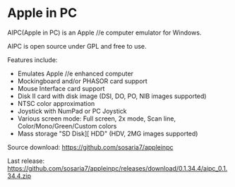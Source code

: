 # Apple in PC

AIPC(Apple in PC) is an Apple //e computer emulator for Windows.

AIPC is open source under GPL and free to use.

Features include:
  - Emulates Apple //e enhanced computer
  - Mockingboard and/or PHASOR card support
  - Mouse Interface card support
  - Disk II card with disk image (DSI, DO, PO, NIB images supported)
  - NTSC color approximation
  - Joystick with NumPad or PC Joystick
  - Various screen mode: Full screen, 2x mode, Scan line, Color/Mono/Green/Custom colors
  - Mass storage "SD Disk][ HDD" (HDV, 2MG images supported)

Source download:
  https://github.com/sosaria7/appleinpc

Last release:
  https://github.com/sosaria7/appleinpc/releases/download/0.1.34.4/aipc_0.1.34.4.zip
